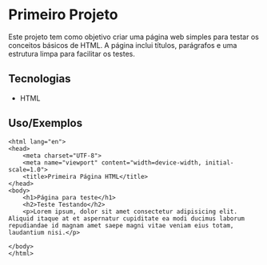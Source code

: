 # Primeiro Projeto 

Este projeto tem como objetivo criar uma página web simples para testar os conceitos básicos de HTML. A página inclui títulos, parágrafos e uma estrutura limpa para facilitar os testes.


## Tecnologias
- HTML
## Uso/Exemplos

```html/>
<html lang="en">
<head>
    <meta charset="UTF-8">
    <meta name="viewport" content="width=device-width, initial-scale=1.0">
    <title>Primeira Página HTML</title>
</head>
<body>
    <h1>Página para teste</h1>
    <h2>Teste Testando</h2>
    <p>Lorem ipsum, dolor sit amet consectetur adipisicing elit. Aliquid itaque at et aspernatur cupiditate ea modi ducimus laborum repudiandae id magnam amet saepe magni vitae veniam eius totam, laudantium nisi.</p>
    
</body>
</html>
